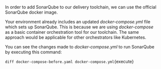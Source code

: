 In order to add SonarQube to our delivery toolchain, we can use the official SonarQube docker image.

Your environment already includes an updated *docker-compose.yml* file which sets up SonarQube. This is because we are using *docker-compose* as a basic container orchestration tool for our toolchain. The same approach would be applicable for other orchestrators like Kubernetes.

You can see the changes made to *docker-compose.yml* to run SonarQube by executing this command:

``diff docker-compose-before.yaml docker-compose.yml``{execute}
